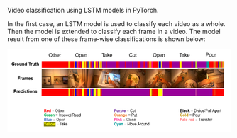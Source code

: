 Video classification using LSTM models in PyTorch.

In the first case, an LSTM model is used to classify each video as a whole. Then the model is extended to classify each frame in a video. The model result from one of these frame-wise classifications is shown below:

<img src="result.png"/>